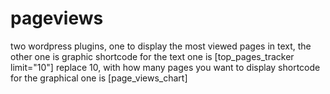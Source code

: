 # pageviews
two wordpress plugins, one to display the most viewed pages in text, the other one is graphic
shortcode for the text one is [top_pages_tracker limit="10"] replace 10, with how many pages you want to display
shortcode for the graphical one is [page_views_chart] 
